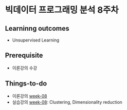 # 빅데이터 프로그래밍 분석 8주차

## Learninng outcomes
- Unsupervised Learning


## Prerequisite
- 이론강의 수강




## Things-to-do
- 이론강의 [week-08](https://github.com/yonsei-gsi-bigdata-2020-fall/Main/blob/master/lecture/week-08/week-08.pdf)
- 실습강의 [week-08](https://github.com/yonsei-gsi-bigdata-2020-fall/Main/blob/master/practice/week-08): Clustering, Dimensionality reduction

